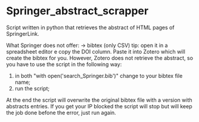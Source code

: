 # Springer_abstract_scrapper

Script written in python that retrieves the abstract of HTML pages of SpringerLink.

What Springer does not offer:
-> bibtex (only CSV)
tip: open it in a spreadsheet editor e copy the DOI column. Paste it into Zotero which will create the bibtex for you. However, Zotero does not retrieve the abstract, so you have to use the script in the following way:

1. in both "with open('search_Springer.bib')" change to your bibtex file name;
2. run the script;

At the end the script will overwrite the original bibtex file with a version with abstracts entries. If you get your IP blocked the script will stop but will keep the job done befone the error, just run again.
